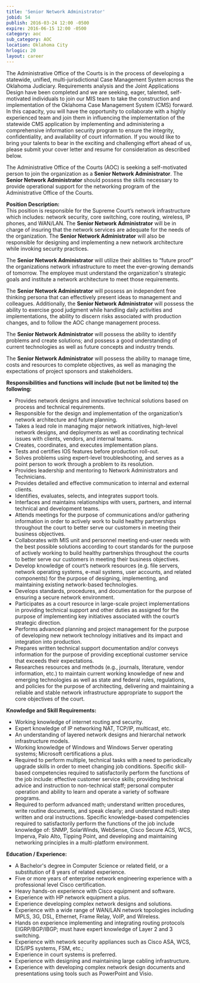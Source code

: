 ```yaml
---
title: 'Senior Network Administrator'
jobid: 54
publish: 2016-03-24 12:00 -0500
expire: 2016-06-15 12:00 -0500
category: aoc
sub_category: AOC
location: Oklahoma City
hrlogic: 20
layout: career
---
```

<p>The Administrative Office of the Courts is in the process of developing a statewide, unified, multi-jurisdictional Case Management System across the Oklahoma Judiciary.  Requirements analysis and the Joint Applications Design have been completed and we are seeking, eager, talented, self-motivated individuals to join our MIS team to take the construction and implementation of the Oklahoma Case Management System (CMS) forward.  In this capacity, you will have the opportunity to collaborate with a highly experienced team and join them in influencing the implementation of the statewide CMS application by implementing and administering a comprehensive information security program to ensure the integrity, confidentiality, and availability of court information.  If you would like to bring your talents to bear in the exciting and challenging effort ahead of us, please submit your cover letter and resume for consideration as described below.</p>
<p>The Administrative Office of the Courts (AOC) is seeking a self-motivated person to join the organization as a <strong>Senior Network Administrator</strong>. The <strong>Senior Network Administrator</strong> should possess the skills necessary to provide operational support for the networking program of the Administrative Office of the Courts.</p>
<p><strong>Position Description:</strong><br>
This position is responsible for the Supreme Court’s network infrastructure which includes: network security, core switching, core routing, wireless, IP phones, and WAN/LAN. The <strong>Senior Network Administrator</strong> will be in charge of insuring that the network services are adequate for the needs of the organization. The <strong>Senior Network Administrator</strong> will also be responsible for designing and implementing a new network architecture while invoking security practices. </p>
<p>The <strong>Senior Network Administrator</strong> will utilize their abilities to “future proof” the organizations network infrastructure to meet the ever-growing demands of tomorrow.  The employee must understand the organization's strategic goals and institute a network architecture to meet those requirements.   
</p>
<p>The <strong>Senior Network Administrator</strong> will possess an independent free thinking persona that can effectively present ideas to management and colleagues.  Additionally, the <strong>Senior Network Administrator</strong> will possess the ability to exercise good judgment while handling daily activities and implementations, the ability to discern risks associated with production changes, and to follow the AOC change management process.    
</p>
<p>The <strong>Senior Network Administrator</strong> will possess the ability to identify problems and create solutions; and possess a good understanding of current technologies as well as future concepts and industry trends.  
</p>
<p>The <strong>Senior Network Administrator</strong> will possess the ability to manage time, costs and resources to complete objectives, as well as managing the expectations of project sponsors and stakeholders.   
</p>
<p><strong>Responsibilities and functions will include (but not be limited to) the following:</strong></p>
<ul>
<li>Provides network designs and innovative technical solutions based on process and technical requirements.</li>
<li>Responsible for the design and implementation of the organization’s network architecture and future planning.</li>
<li>Takes a lead role in managing major network initiatives, high-level network designs, and deployments as well as coordinating technical issues with clients, vendors, and internal teams.</li>
<li>Creates, coordinates, and executes implementation plans.</li>
<li>Tests and certifies IOS features before production roll-out.</li>
<li>Solves problems using expert-level troubleshooting, and serves as a point person to work through a problem to its resolution.</li>
<li>Provides leadership and mentoring to Network Administrators and Technicians.</li>
<li>Provides detailed and effective communication to internal and external clients.</li>
<li>Identifies, evaluates, selects, and integrates support tools.</li>
<li>Interfaces and maintains relationships with users, partners, and internal technical and development teams.</li>
<li>Attends meetings for the purpose of communications and/or gathering information in order to actively work to build healthy partnerships throughout the court to better serve our customers in meeting their business objectives.</li>
<li>Collaborates with MIS unit and personnel meeting end-user needs with the best possible solutions according to court standards for the purpose of actively working to build healthy partnerships throughout the courts to better serve our customers in meeting their business objectives.</li>
<li>Develop knowledge of court’s network resources (e.g. file servers, network operating systems, e-mail systems, user accounts, and related components) for the purpose of designing, implementing, and maintaining existing network-based technologies.</li>
<li>Develops standards, procedures, and documentation for the purpose of ensuring a secure network environment.</li>
<li>Participates as a court resource in large-scale project implementations in providing technical support and other duties as assigned for the purpose of implementing key initiatives associated with the court’s strategic direction.</li>
<li>Performs advanced planning and project management for the purpose of developing new network technology initiatives and its impact and integration into production.</li>
<li>Prepares written technical support documentation and/or conveys information for the purpose of providing exceptional customer service that exceeds their expectations.</li>
<li>Researches resources and methods (e.g., journals, literature, vendor information, etc.) to maintain current working knowledge of new and emerging technologies as well as state and federal rules, regulations, and policies for the purpose of architecting, delivering and maintaining a reliable and stable network infrastructure appropriate to support the core objectives of the court.</li>
</ul>
<p><strong>Knowledge and Skill Requirements:</strong></p>
<ul>
<li>Working knowledge of internet routing and security.</li>
<li>Expert knowledge of IP networking NAT, TCP/IP, multicast, etc.</li>
<li>An understanding of layered network designs and hierarchal network infrastructure models.</li>
<li>Working knowledge of Windows and Windows Server operating systems; Microsoft certifications a plus.</li>
<li>Required to perform multiple, technical tasks with a need to periodically upgrade skills in order to meet changing job conditions. Specific skill-based competencies required to satisfactorily perform the functions of the job include: effective customer service skills; providing technical advice and instruction to non-technical staff; personal computer operation and ability to learn and operate a variety of software programs.</li>
<li>Required to perform advanced math; understand written procedures, write routine documents, and speak clearly; and understand multi-step written and oral instructions. Specific knowledge-based competencies required to satisfactorily perform the functions of the job include knowledge of: SNMP, SolarWinds, WebSense, Cisco Secure ACS, WCS, Imperva, Palo Alto, Tipping Point, and developing and maintaining networking principles in a multi-platform environment.</li>
</ul>
<p><strong>Education / Experience:</strong></p>
<ul>
<li>A Bachelor's degree in Computer Science or related field, or a substitution of 8 years of related experience.</li>
<li>Five or more years of enterprise network engineering experience with a professional level Cisco certification.</li>
<li>Heavy hands-on experience with Cisco equipment and software.</li>
<li>Experience with HP network equipment a plus.</li>
<li>Experience developing complex network designs and solutions.</li>
<li>Experience with a wide range of WAN/LAN network topologies including MPLS, 3G, DSL, Ethernet, Frame Relay, VoIP, and Wireless.</li>
<li>Hands on experience implementing and integrating routing protocols EIGRP/BGP/IBGP; must have expert knowledge of Layer 2 and 3 switching.</li>
<li>Experience with network security appliances such as Cisco ASA, WCS, IDS/IPS systems, FSM, etc.;</li>
<li>Experience in court systems is preferred.</li>
<li>Experience with designing and maintaining large cabling infrastructure.</li>
<li>Experience with developing complex network design documents and presentations using tools such as PowerPoint and Visio.</li></ul>